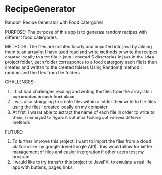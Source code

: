 # RecipeGenerator
Random Recipe Generator with Food Catergories

PURPOSE:
The purpose of this app is to generate random recipes with different food catergories. 

METHODS:
The files are created locally and imported into java by adding them to an arraylist
I have used read and write methods to write the recipes created locally to a txt file in java 
I created 5 directories in java in the .idea project folder, each folder corresponds to a food catergory
each file is then created and written to the created folders 
Using Random() method i randmoised the files from the folders 

CHALLENGES:
1. I first had challenges reading and writing the files from the arraylists i can created in each food class
2. I was also struggling to create files within a folder then write to the files using the files i created locally on my computer
3. At first, i wasnt able to extract the name of each file in order to write to them, i managed to figure it out after testing out various different methods

FUTURE:
1. To further improve this project, i want to import the files from a cloud platform like my google drive(Google API). This would allow for better 
management of files and easier intergration if other users test my program.
2. I would like to try transfer this project to JavaFX, to emulate a real life app with buttons, pages, links 

